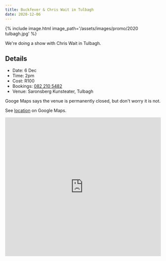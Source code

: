 ```yaml
---
title: Buckfever & Chris Wait in Tulbagh
date: 2020-12-06
---
```


{% include image.html image_path='/assets/images/promo/2020 tulbagh.jpg' %}

We're doing a show with Chris Wait in Tulbagh.


## Details

- Date: 6 Dec
- Time: 2pm
- Cost: R100
- Bookings: [082 210 5482](tel:+27822105482)
- Venue: Saronsberg Kunsteater, Tulbagh

Googe Maps says the venue is permanently closed, but don't worry it is not.

See [location](https://goo.gl/maps/iPbAranRaUjuBYzZ8) on Google Maps.

<iframe src="https://www.google.com/maps/embed?pb=!1m18!1m12!1m3!1d6728.748635589218!2d19.133996709329853!3d-33.283507763859404!2m3!1f0!2f0!3f0!3m2!1i1024!2i768!4f13.1!3m3!1m2!1s0x1dcd3edfdd5b023d%3A0xf86b954c404df7bd!2sSaronsberg%20Theatre!5e0!3m2!1sen!2sza!4v1605898831469!5m2!1sen!2sza" width="100%" height="450" frameborder="0" style="border:0;" allowfullscreen="" aria-hidden="false" tabindex="0"></iframe>
